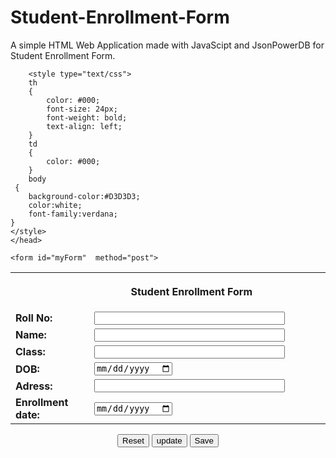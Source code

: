 # Student-Enrollment-Form
A simple HTML Web Application made with JavaScipt and JsonPowerDB for Student Enrollment Form.
<!DOCTYPE html>
<html>
    <head>
        <title>Login2Xplore's JsonPowerDB</title>
        <meta charset="UTF-8">
        <meta name="viewport" content="width=device-width, initial-scale=1.0">
        <script src="https://ajax.googleapis.com/ajax/libs/jquery/3.5.1/jquery.min.js"></script>
        <script src="http://login2explore.com/jpdb/resources/js/0.0.3/jpdb-commons.js"></script>
         <script src="https://login2explore.com/jpdb/resources/js/0.0.3/JPDBObject.js"></script>

        <style type="text/css">
		th 
		{
			color: #000;
			font-size: 24px;
			font-weight: bold;
			text-align: left;
		}
		td	
		{
			color: #000;
		}
		body
   	 {
		background-color:#D3D3D3;
		color:white;
  		font-family:verdana;
	}
	</style>
    </head>
<body>

    <form id="myForm"  method="post">
<table width="700" border="0" align="center" cellpadding="0" cellspacing="5">
  <tr>
    <th width="25%" height="60">&nbsp;</th>
    <th><p>Student Enrollment Form</p></th>
    <th width="10%">&nbsp;</th>
  </tr>
  <tr>
    <td><strong>Roll No:</strong></td>
    <td><input id="rollno" name="rollno" type="text" size="35" required/></td>
    <td>&nbsp;</td>
  </tr>
  
  
  <tr>
    <td><strong>Name:</strong></td>
    <td><input id="name" name="name" type="text" size="35" required/></td>
    <td>&nbsp;</td>
  </tr>
   <tr>
    <td><strong>Class:</strong></td>
    <td><input id="class" name="Class" type="text" size="35" required/></td>
    <td>&nbsp;</td>
  </tr>
  
  <tr>
    <td><strong>DOB:</strong></td>
    <td><input id="dob" type="date" size="35" required/></td>
    <td>&nbsp;</td>
  </tr>
  <tr>
    <td><strong>Adress:</strong></td>
    <td><input id="adress" name="Adress" type="text" size="35" required/></td>
                </tr>
                <tr>
    <td><strong>Enrollment date:</strong></td>
    <td><input id="ed" type="date" size="35" required/></td>
    <td>&nbsp;</td>
  </tr>

</table>
<center>
<input type="reset" />
<input type="button" value="update" onclick="update();"/>
<input type="button" value="Save" onclick="registerCandidate();"/>
</center>
</form>
</body>

<script>
        function createPUTRequest(connToken, jsonObj, dbName, relName) {
            var putRequest = "{\n"
                    + "\"token\" : \""
                    + connToken
                    + "\","
                    + "\"dbName\": \""
                    + dbName
                    + "\",\n" + "\"cmd\" : \"PUT\",\n"
                    + "\"rel\" : \""
                    + relName + "\","
                    + "\"jsonStr\": \n"
                    + jsonObj
                    + "\n"
                    + "}";
            return putRequest;
        }
        function executeCommandAtGivenBaseUrl(reqString, dbBaseUrl, apiEndPointUrl) {
            var url = dbBaseUrl + apiEndPointUrl;
            var jsonObj;
            $.post(url, reqString, function (result) {
                jsonObj = JSON.parse(result);
            }).fail(function (result) {
                var dataJsonObj = result.responseText;
                jsonObj = JSON.parse(dataJsonObj);
            });
            return jsonObj;
        }

        function validateAndGetFormData() {
            var rollno = document.getElementById("rollno").value;
            var name = document.getElementById("name").value;
            var Class = document.getElementById("class").value;
            var dob = document.getElementById("dob").value;     
            var ed = document.getElementById("ed").value;
            var Adress = document.getElementById("adress").value;
           
            
            var jsonStrObj = {
                rollno: rollno,
                StudentName: name,
                Class: class,
                DOB: dob,
                EnrollmentDate: ed,
                Adress: adress,
            };
            return JSON.stringify(jsonStrObj);
        }
        

        function registerCandidate() {

            var jsonStr = validateAndGetFormData();
            if (jsonStr === "") {
                return;
            }
            var putReqStr = createPUTRequest("90938303|-31949273766497971|90952618",jsonStr, "SCHOOL-DB", "STUDENT-TABLE");
            alert(putReqStr);
            jQuery.ajaxSetup({async: false});
            var resultObj = executeCommandAtGivenBaseUrl(putReqStr,
                    "http://api.login2explore.com:5577", "/api/iml");
            jQuery.ajaxSetup({async: true});
            alert( "VALUES INSERTED "+ JSON.stringify(resultObj));
            document.getElementById("myForm").reset();
}

        
    </script>

</html>
